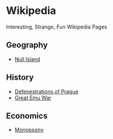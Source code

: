 # Wikipedia
Interesting, Strange, Fun Wikipedia Pages

## Geography
- [Null Island](https://en.wikipedia.org/wiki/Null_Island)

## History
- [Defenestrations of Prague](https://en.wikipedia.org/wiki/Defenestrations_of_Prague)
- [Great Emu War](https://en.wikipedia.org/wiki/Emu_War)

## Economics
- [Monopsony](https://en.wikipedia.org/wiki/Monopsony)
